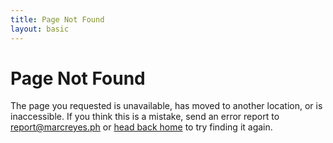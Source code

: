 ```yaml
---
title: Page Not Found
layout: basic
---
```


# Page Not Found

The page you requested is unavailable, has moved to another location, or is inaccessible. If you think this is a mistake, send an error report to <a class="link-1" href="mailto:report@marcreyes.ph?subject=Site Error Report (marcreyes.ph)">report@marcreyes.ph</a> or <a class="link-1" href="https://marcreyes.ph">head back home</a> to try finding it again.